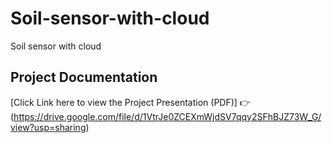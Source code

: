 # Soil-sensor-with-cloud
Soil sensor with cloud
## Project Documentation
[Click Link here to view the Project Presentation (PDF)] 👉 (https://drive.google.com/file/d/1VtrJe0ZCEXmWjdSV7qqy2SFhBJZ73W_G/view?usp=sharing)
